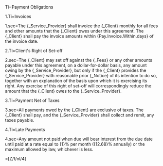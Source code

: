 Ti=Payment Obligations

1.Ti=Invoices

1.sec=The {_Service_Provider} shall invoice the {_Client} monthly for all fees and other amounts that the {_Client} owes under this agreement. The {_Client} shall pay the invoice amounts within {Pay.Invoice.Within.days} of the invoice date.

2.Ti=Client's Right of Set-off

2.sec=The {_Client} may set off against the {_Fees} or any other amounts payable under this agreement, on a dollar-for-dollar basis, any amount owing by the {_Service_Provider}, but only if the {_Client} provides the {_Service_Provider} with reasonable prior {_Notice} of its intention to do so, together with an explanation of the basis upon which it is exercising its right. Any exercise of this right of set-off will correspondingly reduce the amount that the {_Client} owes to the {_Service_Provider}.

3.Ti=Payment Net of Taxes

3.sec=All payments owed by the {_Client} are exclusive of taxes. The {_Client} shall pay, and the {_Service_Provider} shall collect and remit, any taxes payable.

4.Ti=Late Payments

4.sec=Any amount not paid when due will bear interest from the due date until paid at a rate equal to {1}% per month ({12.68}% annually) or the maximum allowed by law, whichever is less.

=[Z/f/ol/4]

